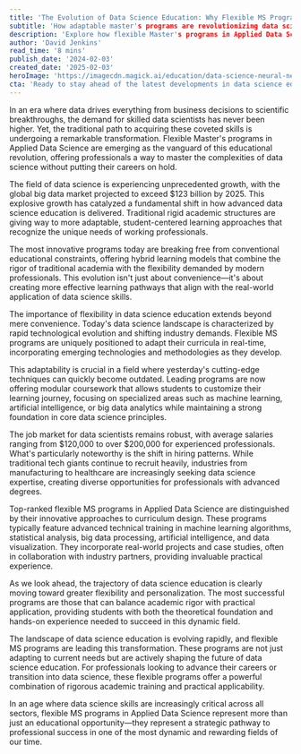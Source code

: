 ```yaml
---
title: 'The Evolution of Data Science Education: Why Flexible MS Programs Are Leading the Change'
subtitle: 'How adaptable master's programs are revolutionizing data science education'
description: 'Explore how flexible Master's programs in Applied Data Science are transforming education, offering professionals innovative ways to advance their careers while mastering crucial data science skills. Learn about the latest trends in curriculum design, industry alignment, and career opportunities in this rapidly evolving field.'
author: 'David Jenkins'
read_time: '8 mins'
publish_date: '2024-02-03'
created_date: '2025-02-03'
heroImage: 'https://imagecdn.magick.ai/education/data-science-neural-network-visualization.jpg'
cta: 'Ready to stay ahead of the latest developments in data science education? Follow us on LinkedIn for regular insights into educational innovations and industry trends that are shaping the future of data science careers.'
---
```


In an era where data drives everything from business decisions to scientific breakthroughs, the demand for skilled data scientists has never been higher. Yet, the traditional path to acquiring these coveted skills is undergoing a remarkable transformation. Flexible Master's programs in Applied Data Science are emerging as the vanguard of this educational revolution, offering professionals a way to master the complexities of data science without putting their careers on hold.

The field of data science is experiencing unprecedented growth, with the global big data market projected to exceed $123 billion by 2025. This explosive growth has catalyzed a fundamental shift in how advanced data science education is delivered. Traditional rigid academic structures are giving way to more adaptable, student-centered learning approaches that recognize the unique needs of working professionals.

The most innovative programs today are breaking free from conventional educational constraints, offering hybrid learning models that combine the rigor of traditional academia with the flexibility demanded by modern professionals. This evolution isn't just about convenience—it's about creating more effective learning pathways that align with the real-world application of data science skills.

The importance of flexibility in data science education extends beyond mere convenience. Today's data science landscape is characterized by rapid technological evolution and shifting industry demands. Flexible MS programs are uniquely positioned to adapt their curricula in real-time, incorporating emerging technologies and methodologies as they develop.

This adaptability is crucial in a field where yesterday's cutting-edge techniques can quickly become outdated. Leading programs are now offering modular coursework that allows students to customize their learning journey, focusing on specialized areas such as machine learning, artificial intelligence, or big data analytics while maintaining a strong foundation in core data science principles.

The job market for data scientists remains robust, with average salaries ranging from $120,000 to over $200,000 for experienced professionals. What's particularly noteworthy is the shift in hiring patterns. While traditional tech giants continue to recruit heavily, industries from manufacturing to healthcare are increasingly seeking data science expertise, creating diverse opportunities for professionals with advanced degrees.

Top-ranked flexible MS programs in Applied Data Science are distinguished by their innovative approaches to curriculum design. These programs typically feature advanced technical training in machine learning algorithms, statistical analysis, big data processing, artificial intelligence, and data visualization. They incorporate real-world projects and case studies, often in collaboration with industry partners, providing invaluable practical experience.

As we look ahead, the trajectory of data science education is clearly moving toward greater flexibility and personalization. The most successful programs are those that can balance academic rigor with practical application, providing students with both the theoretical foundation and hands-on experience needed to succeed in this dynamic field.

The landscape of data science education is evolving rapidly, and flexible MS programs are leading this transformation. These programs are not just adapting to current needs but are actively shaping the future of data science education. For professionals looking to advance their careers or transition into data science, these flexible programs offer a powerful combination of rigorous academic training and practical applicability.

In an age where data science skills are increasingly critical across all sectors, flexible MS programs in Applied Data Science represent more than just an educational opportunity—they represent a strategic pathway to professional success in one of the most dynamic and rewarding fields of our time.